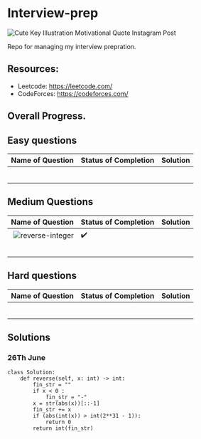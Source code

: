 # Interview-prep
![Cute Key Illustration Motivational Quote Instagram Post](https://user-images.githubusercontent.com/42097653/175800538-fef5f94e-70ab-4cda-9074-dbc1fe59a460.png)

Repo for managing my interview prepration. 

## Resources: 
* Leetcode: https://leetcode.com/
* CodeForces: https://codeforces.com/

## Overall Progress. 
## Easy questions 

|Name of Question|Status of Completion|Solution|
|---|---|---|
|   |   |   |
|   |   |   |
|   |   |   |
|   |   |   |
|   |   |   |
|   |   |   |

## Medium Questions 
|Name of Question|Status of Completion|Solution|
|--:|---|---|
|![reverse-integer](https://leetcode.com/problems/reverse-integer)| ✔️ ||
|   |   |   |
|   |   |   |
|   |   |   |
|   |   |   |
|   |   |   |

## Hard questions 
|Name of Question|Status of Completion|Solution|
|--:|---|---|
|   |   |   |
|   |   |   |
|   |   |   |
|   |   |   |
|   |   |   |
|   |   |   |

## Solutions 
### 26Th June 
```
class Solution:
    def reverse(self, x: int) -> int:    
        fin_str = ""
        if x < 0 :
            fin_str = "-"
        x = str(abs(x))[::-1]
        fin_str += x 
        if (abs(int(x)) > int(2**31 - 1)):
            return 0 
        return int(fin_str)
 ```



